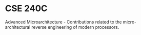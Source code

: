 # CSE 240C
Advanced Microarchitecture - Contributions related to the micro-architectural reverse engineering of modern processors.

